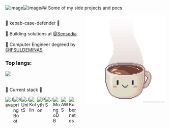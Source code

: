 ![image](https://github.com/devtonin/devtonin/assets/51514805/83dc1d6d-37a4-4f89-8ca5-96a83dd49b03)![image](https://github.com/devtonin/devtonin/assets/51514805/255160f0-39dd-469a-a674-0e78d151229e)## Some of my side projects and pocs

<img align= "right" width="50%" src=coffee_mug.gif/>

<br/>🍢 kebab-case-defender 🍢<br/>
<br/>💼 Building solutions at [@Sensedia](https://www.sensedia.com.br/produtos/open-insurance) <br/>
<br/>🚀 Computer Engineer degreed by [@IFSULDEMINAS](https://portal.pcs.ifsuldeminas.edu.br/cursos-superiores/bacharelado/engenharia-da-computacao) <br/>

### Top langs:
<img height="180em" src="https://github-readme-stats.vercel.app/api/top-langs/?username=devtonin&layout=compact&langs_count=7"/>

<br/>🥞 Current stack 🥞<br/>
<p>
   <img align="left" alt="Java" width="25px" src="https://user-images.githubusercontent.com/32443720/112219266-83441600-8c03-11eb-86db-9a02da9ea3ef.png"/>
   <img align="left" alt="Spring Boot" width="25px" src="https://devkico.itexto.com.br/wp-content/uploads/2014/08/spring-boot-project-logo.png"/>
   <img align="left" alt="JUnit5" width="25px" src="https://junit.org/junit5/assets/img/junit5-logo.png"/>
   <img align="left" alt="Kotlin" width="25px" src="https://cdn.worldvectorlogo.com/logos/kotlin-2.svg"/>
   <img align="left" alt="Python" width="25px" src="https://upload.wikimedia.org/wikipedia/commons/thumb/c/c3/Python-logo-notext.svg/1869px-Python-logo-notext.svg.png"/>
   <img align="left" alt="JS" width="25px" src="https://www.google.com/url?sa=i&url=https%3A%2F%2Fen.wikipedia.org%2Fwiki%2FFile%3AJavaScript-logo.png&psig=AOvVaw2F88gbk7I3c4Sp7wBenGF2&ust=1710519718827000&source=images&cd=vfe&opi=89978449&ved=0CBMQjRxqFwoTCOCOz9OU9IQDFQAAAAAdAAAAABAD"/>
   <img align="left" alt="MongoDB" width="25px" src="https://user-images.githubusercontent.com/12401985/69677784-80bec400-1082-11ea-89b2-b2120eb84676.png"/>
   <img align="left" alt="AWS" width="25px" src="https://cdn2.downdetector.com/static/uploads/logo/aws-logo-icon-PNG-Transparent-Background_3.png" />
   <img align="left" alt="Kubernetes" width="25px" src="https://user-images.githubusercontent.com/19824574/41482054-47a3a702-70a2-11e8-9561-de51c5f71220.png"/>
</p>
